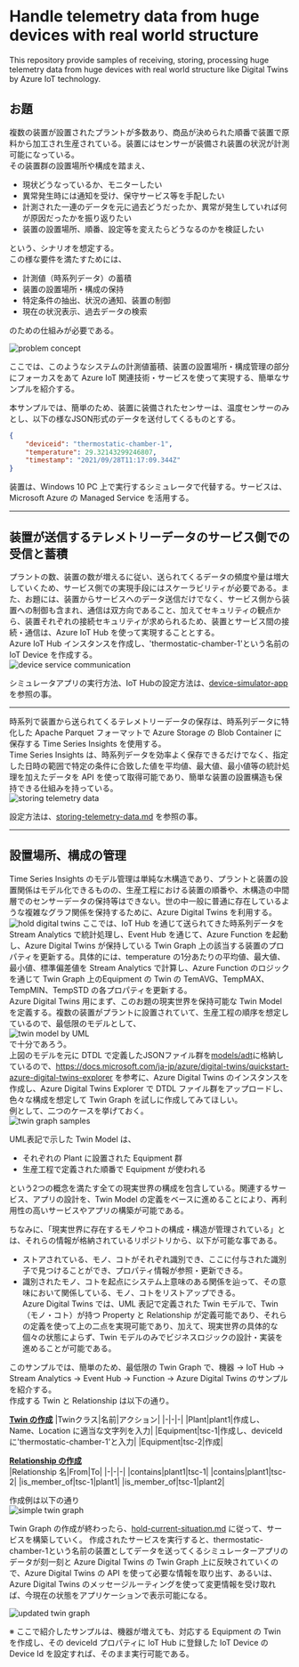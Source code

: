 # Handle telemetry data from huge devices with real world structure
This repository provide samples of receiving, storing, processing huge telemetry data from huge devices with real world structure like Digital Twins by Azure IoT technology.

## お題  
複数の装置が設置されたプラントが多数あり、商品が決められた順番で装置で原料から加工され生産されている。装置にはセンサーが装備され装置の状況が計測可能になっている。  
その装置群の設置場所や構成を踏まえ、  
- 現状どうなっているか、モニターしたい
- 異常発生時には通知を受け、保守サービス等を手配したい
- 計測された一連のデータを元に過去どうだったか、異常が発生していれば何が原因だったかを振り返りたい
- 装置の設置場所、順番、設定等を変えたらどうなるのかを検証したい  

という、シナリオを想定する。  
この様な要件を満たすためには、
- 計測値（時系列データ）の蓄積  
- 装置の設置場所・構成の保持
- 特定条件の抽出、状況の通知、装置の制御
- 現在の状況表示、過去データの検索  

のための仕組みが必要である。  

![problem concept](./images/problem-concept.svg)

ここでは、このようなシステムの計測値蓄積、装置の設置場所・構成管理の部分にフォーカスをあて Azure IoT 関連技術・サービスを使って実現する、簡単なサンプルを紹介する。  

本サンプルでは、簡単のため、装置に装備されたセンサーは、温度センサーのみとし、以下の様なJSON形式のデータを送付してくるものとする。  
```json
{
    "deviceid": "thermostatic-chamber-1",
    "temperature": 29.32143299246807,
    "timestamp": "2021/09/28T11:17:09.344Z"
}
```
装置は、Windows 10 PC 上で実行するシミュレータで代替する。サービスは、Microsoft Azure の Managed Service を活用する。  

---
## 装置が送信するテレメトリーデータのサービス側での受信と蓄積  
プラントの数、装置の数が増えるに従い、送られてくるデータの頻度や量は増大していくため、サービス側での実現手段にはスケーラビリティが必要である。また、お題には、装置からサービスへのデータ送信だけでなく、サービス側から装置への制御も含まれ、通信は双方向であること、加えてセキュリティの観点から、装置それぞれの接続セキュリティが求められるため、装置とサービス間の接続・通信は、Azure IoT Hub を使って実現することとする。  
Azure IoT Hub インスタンスを作成し、'thermostatic-chamber-1'という名前の IoT Device を作成する。  
![device service communication](images/device-service-comm.svg)

シミュレータアプリの実行方法、IoT Hubの設定方法は、[device-simulator-app](./device-simulator-app)を参照の事。  

---
時系列で装置から送られてくるテレメトリーデータの保存は、時系列データに特化した Apache Parquet フォーマットで Azure Storage の Blob Container に保存する Time Series Insights を使用する。  
Time Series Insights は、時系列データを効率よく保存できるだけでなく、指定した日時の範囲で特定の条件に合致した値を平均値、最大値、最小値等の統計処理を加えたデータを API を使って取得可能であり、簡単な装置の設置構造も保持できる仕組みを持っている。  
![storing telemetry data](images/storing-telemetry-data.svg)  

設定方法は、[storing-telemetry-data.md](./storing-telemetry-data.md) を参照の事。  

---
## 設置場所、構成の管理  
Time Series Insights のモデル管理は単純な木構造であり、プラントと装置の設置関係はモデル化できるものの、生産工程における装置の順番や、木構造の中間層でのセンサーデータの保持等はできない。世の中一般に普通に存在しているような複雑なグラフ関係を保持するために、Azure Digital Twins を利用する。  
![hold digital twins](images/hold-digital-twins.svg)
ここでは、IoT Hub を通じて送られてきた時系列データを Stream Analytics で統計処理し、Event Hub を通じて、Azure Function を起動し、Azure Digital Twins が保持している Twin Graph 上の該当する装置のプロパティを更新する。具体的には、temperature の1分あたりの平均値、最大値、最小値、標準偏差値を Stream Analytics で計算し、Azure Function のロジックを通じて Twin Graph 上のEquipment の Twin の TemAVG、TempMAX、TempMIN、TempSTD の各プロパティを更新する。  
Azure Digital Twins 用にまず、このお題の現実世界を保持可能な Twin Model を定義する。複数の装置がプラントに設置されていて、生産工程の順序を想定しているので、最低限のモデルとして、  
![twin model by UML](images/uml-twin-model.svg)  
で十分であろう。  
上図のモデルを元に DTDL で定義したJSONファイル群を[models/adt](./models/adt)に格納しているので、https://docs.microsoft.com/ja-jp/azure/digital-twins/quickstart-azure-digital-twins-explorer を参考に、Azure Digital Twins のインスタンスを作成し、Azure Digital Twins Explorer で DTDL ファイル群をアップロードし、色々な構成を想定して Twin Graph を試しに作成してみてほしい。  
例として、二つのケースを挙げておく。  
![twin graph samples](images/twin-graph-samples.svg)  

UML表記で示した Twin Model は、  
- それぞれの Plant に設置された Equipment 群  
- 生産工程で定義された順番で Equipment が使われる  

という2つの概念を満たす全ての現実世界の構成を包含している。関連するサービス、アプリの設計を、Twin Model の定義をベースに進めることにより、再利用性の高いサービスやアプリの構築が可能である。  

ちなみに、「現実世界に存在するモノやコトの構成・構造が管理されている」とは、それらの情報が格納されているリポジトリから、以下が可能な事である。  
- ストアされている、モノ、コトがそれぞれ識別でき、ここに付与された識別子で見つけることができ、プロパティ情報が参照・更新できる。  
- 識別されたモノ、コトを起点にシステム上意味のある関係を辿って、その意味において関係している、モノ、コトをリストアップできる。  
Azure Digital Twins では、UML 表記で定義された Twin モデルで、Twin（モノ・コト）が持つ Property と Relationship が定義可能であり、それらの定義を使って上の二点を実現可能であり、加えて、現実世界の具体的な個々の状態によらず、Twin モデルのみでビジネスロジックの設計・実装を進めることが可能である。

このサンプルでは、簡単のため、最低限の Twin Graph で、機器 → IoT Hub → Stream Analytics → Event Hub → Function → Azure Digital Twins のサンプルを紹介する。  
作成する Twin と Relationship は以下の通り。  

<b><u>Twin の作成</u></b>
|Twinクラス|名前|アクション|
|-|-|-|
|Plant|plant1|作成し、Name、Location に適当な文字列を入力|
|Equipment|tsc-1|作成し、deviceIdに'thermostatic-chamber-1'と入力|
|Equipment|tsc-2|作成|

<b><u>Relationship の作成</u></b>  
|Relationship 名|From|To|
|-|-|-|
|contains|plant1|tsc-1|
|contains|plant1|tsc-2|
|is_member_of|tsc-1|plant1|
|is_member_of|tsc-1|plant2|

作成例は以下の通り  
![simple twin graph](images/simple-twin-graph.svg)  

Twin Graph の作成が終わったら、[hold-current-situation.md](./hold-current-situation.md) に従って、サービスを構築していく。
作成されたサービスを実行すると、thermostatic-chamber-1という名前の装置としてデータを送ってくるシミュレーターアプリのデータが刻一刻と Azure Digital Twins の Twin Graph 上に反映されていくので、Azure Digital Twins の API を使って必要な情報を取り出す、あるいは、Azure Digital Twins のメッセージルーティングを使って変更情報を受け取れば、今現在の状態をアプリケーションで表示可能になる。  

![updated twin graph](images/updated-twin-graph.svg)

※ ここで紹介したサンプルは、機器が増えても、対応する Equipment の Twin を作成し、その deviceId プロパティに IoT Hub に登録した IoT Device の Device Id を設定すれば、そのまま実行可能である。  
